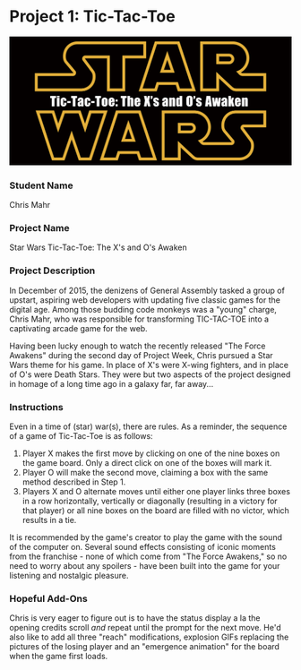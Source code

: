 # Project 1: Tic-Tac-Toe

![alt text](https://github.com/cmahrtian/cmahrtian.github.io/blob/master/project1/images/title-card-md.png)

### Student Name

Chris Mahr

### Project Name

Star Wars Tic-Tac-Toe: The X's and O's Awaken

### Project Description

In December of 2015, the denizens of General Assembly tasked a group of upstart, aspiring web developers  with updating five classic games for the digital age. Among those budding code monkeys was a "young" charge, Chris Mahr, who was responsible for transforming TIC-TAC-TOE into a captivating arcade game for the web.

Having been lucky enough to watch the recently released "The Force Awakens" during the second day of Project Week, Chris pursued a Star Wars theme for his game. In place of X's were X-wing fighters, and in place of O's were Death Stars. They were but two aspects of the project designed in homage of a long time ago in a galaxy far, far away...

### Instructions

Even in a time of (star) war(s), there are rules. As a reminder, the sequence of a game of Tic-Tac-Toe is as follows:

  1. Player X makes the first move by clicking on one of the nine boxes on the game board. Only a direct click on one of the boxes will mark it.
  2. Player O will make the second move, claiming a box with the same method described in Step 1.
  3. Players X and O alternate moves until either one player links three boxes in a row horizontally, vertically or diagonally (resulting in a victory for that player) or all nine boxes on the board are filled with no victor, which results in a tie.

It is recommended by the game's creator to play the game with the sound of the computer on. Several sound effects consisting of iconic moments from the franchise - none of which come from "The Force Awakens," so no need to worry about any spoilers - have been built into the game for your listening and nostalgic pleasure.

### Hopeful Add-Ons

Chris is very eager to figure out is to have the status display a la the opening credits scroll *and* repeat until the prompt for the next move. He'd also like to add all three "reach" modifications, explosion GIFs replacing the pictures of the losing player and an "emergence animation" for the board when the game first loads.